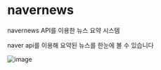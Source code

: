 # navernews
navernews API를 이용한 뉴스 요약 시스템

naver api를 이용해 요약된 뉴스를 한눈에 볼 수 있습니다 


![image](https://github.com/user-attachments/assets/17de978e-1cc8-4bf7-864f-f0c1c0e829fd)
